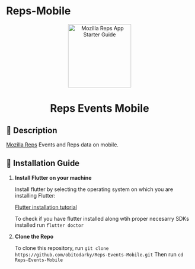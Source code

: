 # Reps-Mobile


<p align="center">
  <a href="https://reps.mozilla.org/">
    
   <img alt="Mozilla Reps App Starter Guide" src="https://user-images.githubusercontent.com/47818179/62776975-acb13c00-bac9-11e9-9f65-f2bce9086f29.png" width="170" />
  </a>
</p>
<h1 align="center">
 Reps Events Mobile
</h1>


## 📝 Description

   [Mozilla Reps](https://reps.mozilla.org/) Events and Reps data on mobile.

## 🚀 Installation Guide

1.  **Install Flutter on your machine**


    Install flutter by selecting the operating system on which you are installing Flutter:
  
    [Flutter installation tutorial](https://flutter.dev/docs/get-started/install)

    To check if you have flutter installed along wtih proper necesarry SDKs installed 
    run `flutter doctor`
    
 2. **Clone the Repo**    

    To clone this repository, run `git clone https://github.com/obitodarky/Reps-Events-Mobile.git` 
    Then run `cd Reps-Events-Mobile`
        
    

